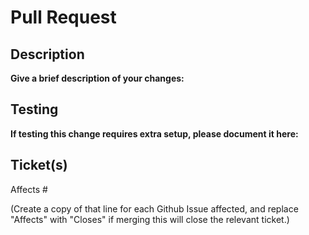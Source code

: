 # Pull Request

## Description

**Give a brief description of your changes:**

## Testing

**If testing this change requires extra setup, please document it here:**

## Ticket(s)

Affects #

(Create a copy of that line for each Github Issue affected,
and replace "Affects" with "Closes" if merging this will close the relevant ticket.)

